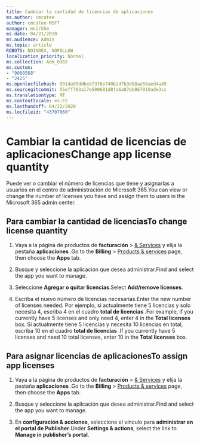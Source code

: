 ```yaml
---
title: Cambiar la cantidad de licencias de aplicaciones
ms.author: cmcatee
author: cmcatee-MSFT
manager: mnirkhe
ms.date: 04/21/2020
ms.audience: Admin
ms.topic: article
ROBOTS: NOINDEX, NOFOLLOW
localization_priority: Normal
ms.collection: Adm_O365
ms.custom:
- "9000568"
- "2425"
ms.openlocfilehash: 9914a95ddbebf376e740b2d7b3d88ae58aed4a45
ms.sourcegitcommit: 55eff703a17e500681d8fa6a87eb067019ade3cc
ms.translationtype: MT
ms.contentlocale: es-ES
ms.lasthandoff: 04/22/2020
ms.locfileid: "43707060"
---
```

# <a name="change-app-license-quantity"></a><span data-ttu-id="b0744-102">Cambiar la cantidad de licencias de aplicaciones</span><span class="sxs-lookup"><span data-stu-id="b0744-102">Change app license quantity</span></span>

<span data-ttu-id="b0744-103">Puede ver o cambiar el número de licencias que tiene y asignarlas a usuarios en el centro de administración de Microsoft 365.</span><span class="sxs-lookup"><span data-stu-id="b0744-103">You can view or change the number of licenses you have and assign them to users in the Microsoft 365 admin center.</span></span> 

## <a name="to-change-license-quantity"></a><span data-ttu-id="b0744-104">Para cambiar la cantidad de licencias</span><span class="sxs-lookup"><span data-stu-id="b0744-104">To change license quantity</span></span>

1. <span data-ttu-id="b0744-105">Vaya a la página de productos de **facturación** > [& Services](https://go.microsoft.com/fwlink/p/?linkid=842054) y elija la pestaña **aplicaciones** .</span><span class="sxs-lookup"><span data-stu-id="b0744-105">Go to the **Billing** > [Products & services](https://go.microsoft.com/fwlink/p/?linkid=842054) page, then choose the **Apps** tab.</span></span>

2. <span data-ttu-id="b0744-106">Busque y seleccione la aplicación que desea administrar.</span><span class="sxs-lookup"><span data-stu-id="b0744-106">Find and select the app you want to manage.</span></span>  

3. <span data-ttu-id="b0744-107">Seleccione **Agregar o quitar licencias**.</span><span class="sxs-lookup"><span data-stu-id="b0744-107">Select **Add/remove licenses**.</span></span>

4. <span data-ttu-id="b0744-108">Escriba el nuevo número de licencias necesarias.</span><span class="sxs-lookup"><span data-stu-id="b0744-108">Enter the new number of licenses needed.</span></span> <span data-ttu-id="b0744-109">Por ejemplo, si actualmente tiene 5 licencias y solo necesita 4, escriba 4 en el cuadro **total de licencias** .</span><span class="sxs-lookup"><span data-stu-id="b0744-109">For example, if you currently have 5 licenses and only need 4, enter 4 in the **Total licenses** box.</span></span> <span data-ttu-id="b0744-110">Si actualmente tiene 5 licencias y necesita 10 licencias en total, escriba 10 en el cuadro **total de licencias** .</span><span class="sxs-lookup"><span data-stu-id="b0744-110">If you currently have 5 licenses and need 10 total licenses, enter 10 in the **Total licenses** box.</span></span>

## <a name="to-assign-app-licenses"></a><span data-ttu-id="b0744-111">Para asignar licencias de aplicaciones</span><span class="sxs-lookup"><span data-stu-id="b0744-111">To assign app licenses</span></span>

1. <span data-ttu-id="b0744-112">Vaya a la página de productos de **facturación** > [& Services](https://go.microsoft.com/fwlink/p/?linkid=842054) y elija la pestaña **aplicaciones** .</span><span class="sxs-lookup"><span data-stu-id="b0744-112">Go to the **Billing** > [Products & services](https://go.microsoft.com/fwlink/p/?linkid=842054) page, then choose the **Apps** tab.</span></span>

2. <span data-ttu-id="b0744-113">Busque y seleccione la aplicación que desea administrar.</span><span class="sxs-lookup"><span data-stu-id="b0744-113">Find and select the app you want to manage.</span></span>  

3. <span data-ttu-id="b0744-114">En **configuración & acciones**, seleccione el vínculo para **administrar en el portal de Publisher**.</span><span class="sxs-lookup"><span data-stu-id="b0744-114">Under **Settings & actions**, select the link to **Manage in publisher’s portal**.</span></span>
